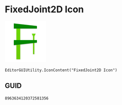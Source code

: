 # FixedJoint2D Icon
![](/img/FixedJoint2D%20Icon.png)

``` CSharp
EditorGUIUtility.IconContent("FixedJoint2D Icon")
```
## GUID
```
8963634120372581356
```
